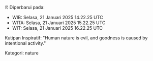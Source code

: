 ⏰ Diperbarui pada:
- WIB: Selasa, 21 Januari 2025 14.22.25 UTC
- WITA: Selasa, 21 Januari 2025 15.22.25 UTC
- WIT: Selasa, 21 Januari 2025 16.22.25 UTC

Kutipan Inspiratif:
"Human nature is evil, and goodness is caused by intentional activity."


Kategori: nature


